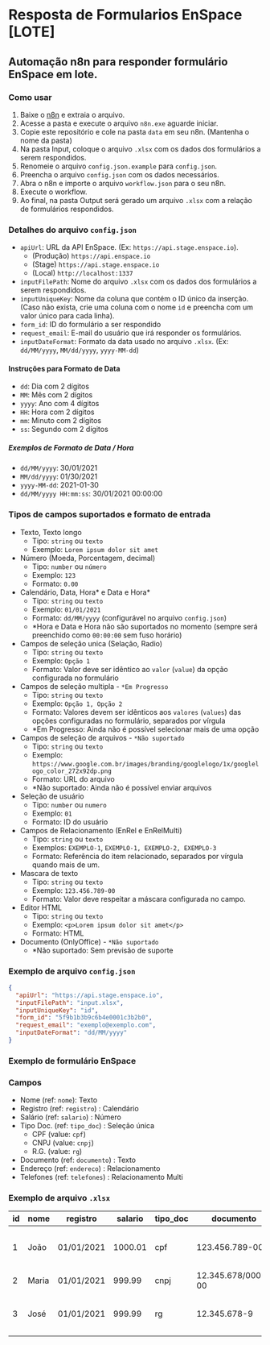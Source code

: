 # Resposta de Formularios EnSpace [LOTE]

## Automação n8n para responder formulário EnSpace em lote.

### Como usar
1. Baixe o [n8n](https://drive.google.com/file/d/1wEh4zD1b4WhE-fZurRlPBQOLXHT8STGB/view?usp=drive_link) e extraia o arquivo.
2. Acesse a pasta e execute o arquivo `n8n.exe` aguarde iniciar.
3. Copie este repositório e cole na pasta `data` em seu n8n. (Mantenha o nome da pasta)
4. Na pasta Input, coloque o arquivo `.xlsx` com os dados dos formulários a serem respondidos. 
5. Renomeie o arquivo `config.json.example` para `config.json`.
6. Preencha o arquivo `config.json` com os dados necessários.
7. Abra o n8n e importe o arquivo `workflow.json` para o seu n8n.
8. Execute o workflow.
9. Ao final, na pasta Output será gerado um arquivo `.xlsx` com a relação de formulários respondidos.

### Detalhes do arquivo `config.json`
- `apiUrl`: URL da API EnSpace. (Ex: `https://api.stage.enspace.io`).
  - (Produção) `https://api.enspace.io`
  - (Stage) `https://api.stage.enspace.io`
  - (Local) `http://localhost:1337`
- `inputFilePath`: Nome do arquivo `.xlsx` com os dados dos formulários a serem respondidos.
- `inputUniqueKey`: Nome da coluna que contém o ID único da inserção. (Caso não exista, crie uma coluna com o nome `id` e preencha com um valor único para cada linha).
- `form_id`: ID do formulário a ser respondido
- `request_email`: E-mail do usuário que irá responder os formulários.
- `inputDateFormat`: Formato da data usado no arquivo `.xlsx`. (Ex: `dd/MM/yyyy`, `MM/dd/yyyy`, `yyyy-MM-dd`)

#### Instruções para Formato de Data
- `dd`: Dia com 2 dígitos
- `MM`: Mês com 2 dígitos
- `yyyy`: Ano com 4 dígitos
- `HH`: Hora com 2 dígitos
- `mm`: Minuto com 2 dígitos
- `ss`: Segundo com 2 dígitos

##### Exemplos de Formato de Data / Hora
- `dd/MM/yyyy`: 30/01/2021
- `MM/dd/yyyy`: 01/30/2021
- `yyyy-MM-dd`: 2021-01-30
- `dd/MM/yyyy HH:mm:ss`: 30/01/2021 00:00:00

### Tipos de campos suportados e formato de entrada
- Texto, Texto longo
  - Tipo: `string` ou `texto`
  - Exemplo: `Lorem ipsum dolor sit amet`
- Número (Moeda, Porcentagem, decimal)
  - Tipo: `number` ou `número`
  - Exemplo: `123`
  - Formato: `0.00`
- Calendário, Data, Hora* e Data e Hora*
  - Tipo: `string` ou `texto`
  - Exemplo: `01/01/2021`
  - Formato: `dd/MM/yyyy` (configurável no arquivo `config.json`)
  - *Hora e Data e Hora não são suportados no momento (sempre será preenchido como `00:00:00` sem fuso horário)
- Campos de seleção unica (Selação, Radio)
  - Tipo: `string` ou `texto`
  - Exemplo: `Opção 1`
  - Formato: Valor deve ser idêntico ao `valor` (`value`) da opção configurada no formulário
- Campos de seleção multipla - `*Em Progresso` 
  - Tipo: `string` ou `texto`
  - Exemplo: `Opção 1, Opção 2`
  - Formato: Valores devem ser idênticos aos `valores` (`values`) das opções configuradas no formulário, separados por vírgula
  - *Em Progresso: Ainda não é possível selecionar mais de uma opção
- Campos de seleção de arquivos - `*Não suportado`
  - Tipo: `string` ou `texto`
  - Exemplo: `https://www.google.com.br/images/branding/googlelogo/1x/googlelogo_color_272x92dp.png`
  - Formato: URL do arquivo
  - *Não suportado: Ainda não é possível enviar arquivos
- Seleção de usuário
  - Tipo: `number` ou `numero`
  - Exemplo: `01`
  - Formato: ID do usuário
- Campos de Relacionamento (EnRel e EnRelMulti)
  - Tipo: `string` ou `texto`
  - Exemplos: `EXEMPLO-1`, `EXEMPLO-1, EXEMPLO-2, EXEMPLO-3`
  - Formato: Referência do item relacionado, separados por vírgula quando mais de um.
- Mascara de texto
  - Tipo: `string` ou `texto`
  - Exemplo: `123.456.789-00`
  - Formato: Valor deve respeitar a máscara configurada no campo.
- Editor HTML
  - Tipo: `string` ou `texto`
  - Exemplo: `<p>Lorem ipsum dolor sit amet</p>`
  - Formato: HTML
- Documento (OnlyOffice) - `*Não suportado`
  - *Não suportado: Sem previsão de suporte


### Exemplo de arquivo `config.json`
```json
{
  "apiUrl": "https://api.stage.enspace.io",
  "inputFilePath": "input.xlsx",
  "inputUniqueKey": "id",
  "form_id": "5f9b1b3b9c6b4e0001c3b2b0",
  "request_email": "exemplo@exemplo.com",
  "inputDateFormat": "dd/MM/yyyy"
}
```

### Exemplo de formulário EnSpace
### Campos
- Nome (ref: `nome`): Texto
- Registro (ref: `registro`)  : Calendário
- Salário (ref: `salario`)  : Número
- Tipo Doc. (ref: `tipo_doc`)  : Seleção única
  - CPF (value: `cpf`)
  - CNPJ (value: `cnpj`)
  - R.G. (value: `rg`)
- Documento (ref: `documento`)  : Texto
- Endereço (ref: `endereco`)  : Relacionamento
- Telefones (ref: `telefones`)  : Relacionamento Multi

### Exemplo de arquivo `.xlsx`
| id | nome | registro | salario | tipo_doc | documento | endereco | telefones |
| --- | --- | --- | --- | --- | --- | --- | --- |
| 1 | João | 01/01/2021 | 1000.01 | cpf | 123.456.789-00 | ITEM-END-1 | ITEM-TEL-1, ITEM-TEL-3 |
| 2 | Maria | 01/01/2021 | 999.99 | cnpj | 12.345.678/0001-00 | ITEM-END-2 | ITEM-TEL-3 |
| 3 | José | 01/01/2021 | 999.99 | rg | 12.345.678-9 | ITEM-END-3 | ITEM-TEL-1, ITEM-TEL-3 |

















